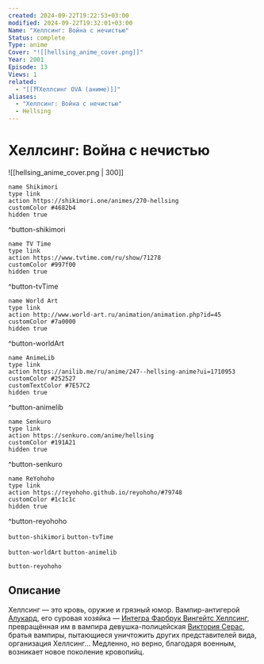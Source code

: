 ```yaml
---
created: 2024-09-22T19:22:53+03:00
modified: 2024-09-22T19:32:01+03:00
Name: "Хеллсинг: Война с нечистью"
Status: complete
Type: anime
Cover: "![[hellsing_anime_cover.png]]"
Year: 2001
Episode: 13
Views: 1
related:
  - "[[⛩️Хеллсинг OVA (аниме)]]"
aliases:
  - "Хеллсинг: Война с нечистью"
  - Hellsing
---
```


# Хеллсинг: Война с нечистью

![[hellsing_anime_cover.png | 300]]

```button
name Shikimori
type link
action https://shikimori.one/animes/270-hellsing
customColor #4682b4
hidden true
```
^button-shikimori

```button
name TV Time
type link
action https://www.tvtime.com/ru/show/71278
customColor #997f00
hidden true
```
^button-tvTime

```button
name World Art
type link
action http://www.world-art.ru/animation/animation.php?id=45
customColor #7a0000
hidden true
```
^button-worldArt

```button
name AnimeLib
type link
action https://anilib.me/ru/anime/247--hellsing-anime?ui=1710953
customColor #252527
customTextColor #7E57C2
hidden true
```
^button-animelib

```button
name Senkuro
type link
action https://senkuro.com/anime/hellsing
customColor #191A21
hidden true
```
^button-senkuro

```button
name ReYohoho
type link
action https://reyohoho.github.io/reyohoho/#79748
customColor #1c1c1c
hidden true
```
^button-reyohoho



`button-shikimori` `button-tvTime`

`button-worldArt` `button-animelib`

`button-reyohoho`

## Описание

Хеллсинг — это кровь, оружие и грязный юмор. Вампир-антигерой [Алукард](https://shikimori.one/characters/601-alucard), его суровая хозяйка — [Интегра Фарбрук Вингейтс Хеллсинг](https://shikimori.one/characters/603-integra-fairbrook-wingates-hellsing), превращённая им в вампира девушка-полицейская [Виктория Серас](https://shikimori.one/characters/624-seras-victoria), братья вампиры, пытающиеся уничтожить других представителей вида, организация Хеллсинг… Медленно, но верно, благодаря военным, возникает новое поколение кровопийц.
